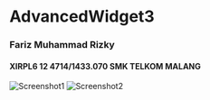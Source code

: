 # AdvancedWidget3
### Fariz Muhammad Rizky 
#### XIRPL6 12 4714/1433.070 SMK TELKOM MALANG

![Screenshot1](http://i.imgur.com/hpKaSgy.png)
![Screenshot2](http://i.imgur.com/lpYQnPU.png)
